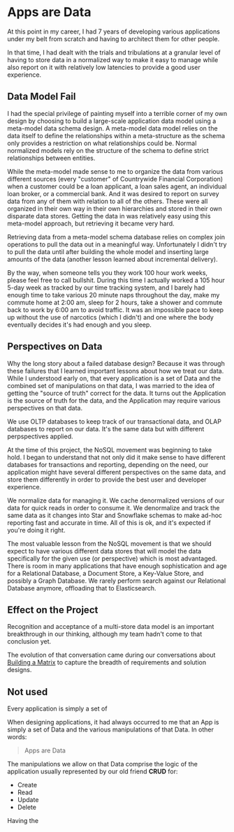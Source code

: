 # Apps are Data

At this point in my career, I had 7 years of developing various applications under my belt from
scratch and having to architect them for other people.

In that time, I had dealt with the trials and tribulations at a granular level of having to
store data in a normalized way to make it easy to manage while also report on it with relatively
low latencies to provide a good user experience.

## Data Model Fail

I had the special privilege of painting myself into a terrible corner of my own design by
choosing to build a large-scale application data model using a meta-model data schema design.  A meta-model
data model relies on the data itself to define the relationships within a meta-structure as the schema
only provides a restriction on what relationships could be.  Normal normalized models rely
on the structure of the schema to define strict relationships between entities.

While the meta-model made
sense to me to organize the data from various different sources (every "customer" of Countrywide
Financial Corporation) when a customer could be a loan applicant, a loan sales agent, an
individual loan broker, or a commercial bank.  And it was desired to report on survey data from any of them with
relation to all of the others.  These were all organized in their own way in their own
hierarchies and stored in their own disparate data stores.  Getting the data in was relatively
easy using this meta-model approach, but retrieving it became very hard.

Retrieving data from a meta-model schema database relies on complex join operations to pull the
data out in a meaningful way.  Unfortunately I didn't try to pull the data until after building the whole model and inserting
large amounts of the data (another lesson learned about incremental delivery).

By the way, when someone tells you they work 100 hour work weeks, please feel free to call
bullshit.  During this time I actually worked a 105 hour 5-day week as tracked by our time
tracking system, and I barely had enough time to take various 20 minute naps throughout the day,
make my commute home at 2:00 am, sleep for 2 hours, take a shower and commute back to work by
6:00 am to avoid traffic.  It was an impossible pace to keep up without the use of narcotics
(which I didn't) and one where the body eventually decides it's had enough and you sleep.

## Perspectives on Data

Why the long story about a failed database design?  Because it was through these failures that I
learned important lessons about how we treat our data.  While I understood early on, that every
application is a set of Data and the combined set of manipulations on that data, I was married to
the idea of getting the "source of truth" correct for the data.  It turns out the Application is the source of
truth for the data, and the Application may require various perspectives on that data.

We use OLTP databases to keep track of our transactional data, and OLAP databases to report on our
data.  It's the same data but with different perpspectives applied.

At the time of this project, the NoSQL movement was beginning to take hold.  I began to understand
that not only did it make sense to have different databases for transactions and reporting,
depending on the need, our application might have several different perspectives on the same data,
and store them differently in order to provide the best user and developer experience.

We normalize data for managing it.  We cache denormalized versions of our data for quick reads in
order to consume it.
We denormalize and track the same data as it changes into Star and Snowflake schemas to make ad-hoc reporting fast and accurate in time.  All of this is ok,
and it's expected if you're doing it right.

The most valuable lesson from the NoSQL movement
is that we should expect to have various different data stores that will model the data specifically
for the given use (or perspective) which is most advantaged.  There is room in many applications
that have enough sophistication and age for a Relational Database, a Document Store, a Key-Value
Store, and possibly a Graph Database.  We rarely perform search against our Relational Database
anymore, offloading that to Elasticsearch.

## Effect on the Project

Recognition and acceptance of a multi-store data model is an important breakthrough in our
thinking, although my team hadn't come to that conclusion yet.

The evolution of that conversation came during our conversations about [Building a Matrix](matrix.md)
to capture the breadth of requirements and solution designs.

## Not used

Every application is simply a set of

When designing applications, it had always occurred to me that an App is simply a set of Data
and the various manipulations of that Data.  In other words:

> Apps are Data

The manipulations we allow on that Data comprise the logic of the application usually represented
by our old friend **CRUD** for:

* Create
* Read
* Update
* Delete

Having the
